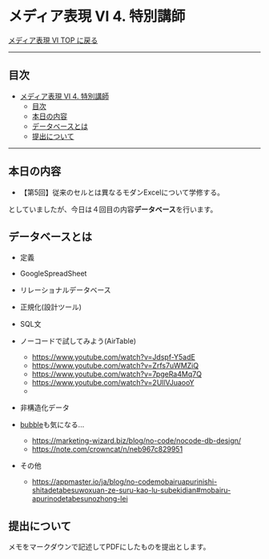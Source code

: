 # メディア表現 VI 4. 特別講師

[メディア表現 VI TOP に戻る](./index.md)

---

## 目次

- [メディア表現 VI 4. 特別講師](#メディア表現-vi-4-特別講師)
  - [目次](#目次)
  - [本日の内容](#本日の内容)
  - [データベースとは](#データベースとは)
  - [提出について](#提出について)

---

## 本日の内容
- 【第5回】従来のセルとは異なるモダンExcelについて学修する。

としていましたが、今日は４回目の内容**データベース**を行います。

## データベースとは
- 定義
- GoogleSpreadSheet
- リレーショナルデータベース
- 正規化(設計ツール)
- SQL文
- ノーコードで試してみよう(AirTable)
  - https://www.youtube.com/watch?v=Jdspf-Y5adE
  - https://www.youtube.com/watch?v=Zrfs7uWMZiQ
  - https://www.youtube.com/watch?v=7pgeRa4Mq7Q
  - https://www.youtube.com/watch?v=2UllVJuaooY
  - 
- 非構造化データ

- [bubble](https://bubble.io/)も気になる...
  - https://marketing-wizard.biz/blog/no-code/nocode-db-design/
  - https://note.com/crowncat/n/neb967c829951

- その他
  - https://appmaster.io/ja/blog/no-codemobairuapurinishi-shitadetabesuwoxuan-ze-suru-kao-lu-subekidian#mobairu-apurinodetabesunozhong-lei


## 提出について
メモをマークダウンで記述してPDFにしたものを提出とします。

